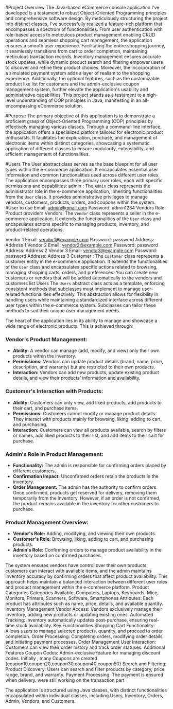 
#Project Overview
The Java-based eCommerce console application I've developed is a testament to robust Object-Oriented Programming principles and comprehensive software design. By meticulously structuring the project into distinct classes, I've successfully realized a feature-rich platform that encompasses a spectrum of functionalities. From user authentication with role-based access to meticulous product management enabling CRUD operations and seamless shopping cart management, the application ensures a smooth user experience. Facilitating the entire shopping journey, it seamlessly transitions from cart to order completion, maintaining meticulous transaction records. Inventory management ensures accurate stock updates, while dynamic product search and filtering empower users to discover and refine their product choices. Moreover, the incorporation of a simulated payment system adds a layer of realism to the shopping experience. Additionally, the optional features, such as the customizable product like list for customers and the admin-exclusive coupon management system, further elevate the application's usability and administrative capabilities. This project stands as a testament to a high-level understanding of OOP principles in Java, manifesting in an all-encompassing eCommerce solution.

#Purpose
The primary objective of this application is to demonstrate a proficient grasp of Object-Oriented Programming (OOP) principles by effectively managing various classes. Through a command-line interface, the application offers a specialized platform tailored for electronic product enthusiasts. It facilitates the exploration, purchase, and management of electronic items within distinct categories, showcasing a systematic application of different classes to ensure modularity, extensibility, and efficient management of functionalities.

#Users
The User abstract class serves as the base blueprint for all user types within the e-commerce application. It encapsulates essential user information and common functionalities used across different user roles.
The application encompasses three primary user roles, each with specific permissions and capabilities:
admin :
The `Admin` class represents the administrator role in the e-commerce application, inheriting functionalities from the `User` class. It provides administrative privileges to manage vendors, customers, products, orders, and coupons within the system.
#User to use
Email: admin@gmail.com
Password: admin1234
Vendors
Role: Product providers
Vendors:
The `Vendor` class represents a seller in the e-commerce application. It extends the functionalities of the `User` class and encapsulates actions specific to managing products, inventory, and product-related operations.

Vendor 1
Email: vendor1@example.com
Password: password
Address: Address 1
Vendor 2
Email: vendor2@example.com
Password: password
Address: Address 2
Vendor 3
Email: vendor3@example.com
Password: password
Address: Address 3
Customer :
The `Customer` class represents a customer entity in the e-commerce application. It extends the functionalities of the `User` class and encapsulates specific actions related to browsing, managing shopping carts, orders, and preferences.
You can create new customers or vendors that will be added automatically to the vendors and customers list 
Users
The `Users` abstract class acts as a template, enforcing consistent methods that subclasses must implement to manage user-related functionalities effectively. This abstraction allows for flexibility in handling users while maintaining a standardized interface across different user types within the e-commerce system. Subclasses can tailor these methods to suit their unique user management needs.







The heart of the application lies in its ability to manage and showcase a wide range of electronic products. This is achieved through:

### Vendor's Product Management:
- **Ability:** A vendor can manage (add, modify, and view) only their own products within the inventory.
- **Permissions:** Vendors can update product details (brand, name, price, description, and warranty) but are restricted to their own products.
- **Interaction:** Vendors can add new products, update existing product details, and view their products' information and availability.

### Customer's Interaction with Products:
- **Ability:** Customers can only view, add liked products, add products to their cart, and purchase items.
- **Permissions:** Customers cannot modify or manage product details. They interact with products mainly for browsing, liking, adding to cart, and purchasing.
- **Interaction:** Customers can view all products available, search by filters or names, add liked products to their list, and add items to their cart for purchase.

### Admin's Role in Product Management:
- **Functionality:** The admin is responsible for confirming orders placed by different customers.
- **Confirmation Impact:** Unconfirmed orders retain the products in the inventory.
- **Order Management:** The admin has the authority to confirm orders. Once confirmed, products get reserved for delivery, removing them temporarily from the inventory. However, if an order is not confirmed, the product remains available in the inventory for other customers to purchase.

### Product Management Overview:
- **Vendor's Role:** Adding, modifying, and viewing their own products.
- **Customer's Role:** Browsing, liking, adding to cart, and purchasing products.
- **Admin's Role:** Confirming orders to manage product availability in the inventory based on confirmed purchases.


The system ensures vendors have control over their own products, customers can interact with available items, and the admin maintains inventory accuracy by confirming orders that affect product availability. This approach helps maintain a balanced interaction between different user roles and product management within the e-commerce platform.
Product Categories
Categories Available: Computers, Laptops, Keyboards, Mice, Monitors, Printers, Scanners, Software, Smartphones
Attributes: Each product has attributes such as name, price, details, and available quantity.
Inventory Management
Vendor Access: Vendors exclusively manage their inventory, adding new products or updating existing ones.
Automated Tracking: Inventory automatically updates post-purchase, ensuring real-time stock availability.
Key Functionalities
Shopping Cart
Functionality: Allows users to manage selected products, quantity, and proceed to order completion.
Order Processing: Completing orders, modifying order details, and initiating payment processes.
Order Management
User Interaction: Customers can view their order history and track order statuses.
Additional Features
Coupon Codes: Admin-exclusive feature for managing discount codes. 
Initially , many Coupons are created {coupon10,coupon20,coupon30,coupon40,coupon50}
Search and Filtering: Product Discovery: Users can search and filter products by category, price range, brand, and warranty.
Payment Processing: The payment is ensured when delivery. were still working on the transaction part 


The application is structured using Java classes, with distinct functionalities encapsulated within individual classes, including Users, Inventory, Orders, Admin, Vendors, and Customers.

